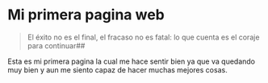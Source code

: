 # Mi primera pagina web
> El éxito no es el final, el fracaso no es fatal: lo que cuenta es el coraje para continuar##

Esta es mi primera pagina la cual me hace sentir bien ya que va quedando muy bien y aun me siento capaz de hacer muchas mejores cosas.
